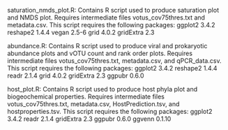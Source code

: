saturation_nmds_plot.R:
Contains R script used to produce saturation plot and NMDS plot. Requires intermediate files votus_cov75thres.txt and metadata.csv. 
This script requires the following packages:
        ggplot2 3.4.2
        reshape2 1.4.4
        vegan 2.5-6
        grid 4.0.2
        gridExtra 2.3

abundance.R:
Contains R script used to produce viral and prokaryotic abundance plots and vOTU count and rank order plots. Requires intermediate files votus_cov75thres.txt, metadata.csv, and qPCR_data.csv. 
This script requires the following packages:
        ggplot2 3.4.2
        reshape2 1.4.4
        readr 2.1.4
        grid 4.0.2
        gridExtra 2.3
        ggpubr 0.6.0

host_plot.R:
Contains R script used to produce host phyla plot and biogeochemical properties. Requires intermediate files votus_cov75thres.txt, metadata.csv, HostPrediction.tsv, and hostproperties.tsv.
This script requires the following packages:
        ggplot2 3.4.2
        readr 2.1.4
        gridExtra 2.3
        ggpubr 0.6.0
        ggvenn 0.1.10
